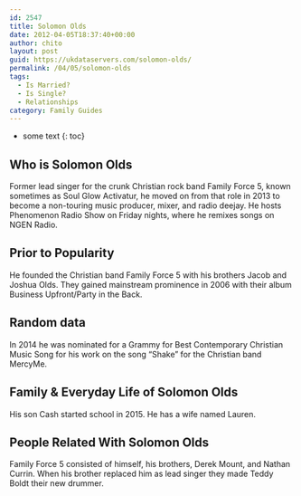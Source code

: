 ```yaml
---
id: 2547
title: Solomon Olds
date: 2012-04-05T18:37:40+00:00
author: chito
layout: post
guid: https://ukdataservers.com/solomon-olds/
permalink: /04/05/solomon-olds
tags:
  - Is Married?
  - Is Single?
  - Relationships
category: Family Guides
---
```


* some text
{: toc}
          
          
## Who is  Solomon Olds
                  
                  
                  
Former lead singer for the crunk Christian rock band Family Force 5, known sometimes as Soul Glow Activatur, he moved on from that role in 2013 to become a non-touring music producer, mixer, and radio deejay. He hosts Phenomenon Radio Show on Friday nights, where he remixes songs on NGEN Radio.
                  
                
                
                
## Prior to Popularity 
                  
                  
                  
He founded the Christian band Family Force 5 with his brothers Jacob and Joshua Olds. They gained mainstream prominence in 2006 with their album Business Upfront/Party in the Back.
                  
                
                
                
## Random data 
                  
                  
                  
In 2014 he was nominated for a Grammy for Best Contemporary Christian Music Song for his work on the song &#8220;Shake&#8221; for the Christian band MercyMe.
                  
                
                
                
## Family & Everyday Life of Solomon Olds
                  
                  
                  
His son Cash started school in 2015. He has a wife named Lauren. 
                  
                
                
                
## People Related With  Solomon Olds
                  
                  
                  
Family Force 5 consisted of himself, his brothers, Derek Mount, and Nathan Currin. When his brother replaced him as lead singer they made Teddy Boldt their new drummer.
                  
                
              
            
          
          
          
    
    
  
